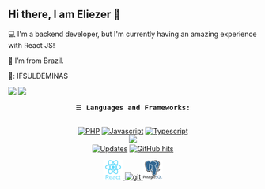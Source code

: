 ## Hi there, I am Eliezer 👋

:computer: I'm a backend developer, but I'm currently having an amazing experience with React JS!

:house_with_garden: I’m from Brazil.

🏫: IFSULDEMINAS

<a href = "mailto:eliezer.c.alves2015@gmail.com"><img src="https://img.shields.io/badge/-Gmail-%23333?style=for-the-badge&logo=gmail&logoColor=white" target="_blank"></a>
<a href="https://www.linkedin.com/in/eliezer-alves-167064185/" target="_blank"><img src="https://img.shields.io/badge/-LinkedIn-%230077B5?style=for-the-badge&logo=linkedin&logoColor=white" target="_blank"></a>
  
<div align="center">
   <summary> <samp>&#9776; <b>Languages and Frameworks:</b></samp></summary>
   <p align="center">
      <br>     
      <a href="https://github.com/eliezer-alves?tab=repositories&language=php" target="_blank"><img alt="PHP" src="https://img.shields.io/badge/PHP-777BB4?style=for-the-badge&logo=php&logoColor=white"></a>
      <a href="https://github.com/eliezer-alves?tab=repositories&language=javascript" target="_blank"><img alt="Javascript" src="https://img.shields.io/badge/JavaScript-323330?style=for-the-badge&logo=javascript&logoColor=F7DF1E"></a>
    <a href="https://github.com/eliezer-alves?tab=repositories&language=typescript" target="_blank"><img alt="Typescript" src="https://img.shields.io/badge/-Typescript-3572A5?style=for-the-badge&logo=Typescript&logoColor=white"></a>
    <br>  
    <img src="https://github-readme-stats.vercel.app/api?username=eliezer-alves&theme=midnight-purple&count_private=true&show_icons=true&include_all_commits=true)](https://github.com/anuraghazra/github-readme-stats">
    <br>     
    <a href="https://github.com/eliezer-alves?tab=followers" target="_blank"><img alt="Updates" src="https://img.shields.io/badge/--000000?style=flat-square&logo=RSS&logoColor=white"></a>    
     <a href="https://github.com/eliezer-alves/eliezer-alves" target="_blank"><img alt="GitHub hits" src="https://img.shields.io/github/last-commit/leoreisdias/leoreisdias?label=profile%20updated&style=flat-square"></a>  
  </p>
  <p align="center">    
   <a href="https://reactjs.org/" target="_blank"> <img src="https://raw.githubusercontent.com/devicons/devicon/master/icons/react/react-original-wordmark.svg" alt="react" width="40" height="40"/> </a>
    <a href="https://git-scm.com/" target="_blank"> <img src="https://www.vectorlogo.zone/logos/git-scm/git-scm-icon.svg" alt="git" width="40" height="40"/> </a>
    <a href="https://www.postgresql.org" target="_blank"> <img src="https://raw.githubusercontent.com/devicons/devicon/master/icons/postgresql/postgresql-original-wordmark.svg" alt="postgresql" width="40" height="40"/>
    </a>  
  </p>
</div>

 <div>
  <!-- <a href="https://github.com/eliezer-alves">
  <img height="180em" src="https://github-readme-stats.vercel.app/api?username=eliezer-alves&show_icons=true&theme=github_dark&include_all_commits=true&count_private=true"/>
  <img height="180em" src="https://github-readme-stats.vercel.app/api/top-langs/?username=eliezer-alves&layout=compact&langs_count=7&theme=github_dark"/>
</div> -->
